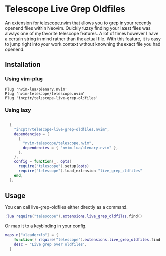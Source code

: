 # Telescope Live Grep Oldfiles

An extension for [telescope.nvim](https://github.com/nvim-telescope/telescope.nvim) that allows you to grep in your recently openend files within Neovim.
Quickly fuzzy finding your latest files was always one of my favorite telescope features. A lot of times however I have a certain string in mind rather
than the actual file. With this feature, it is easy to jump right into your work context without knowning the exact file you had openend.


## Installation
### Using vim-plug
```vim
Plug 'nvim-lua/plenary.nvim'
Plug 'nvim-telescope/telescope.nvim'
Plug 'incptr/telescope-live-grep-oldfiles'
```

### Using lazy
```lua

  {
    "incptr/telescope-live-grep-oldfiles.nvim",
    dependencies = {
      {
        "nvim-telescope/telescope.nvim",
        dependencies = { "nvim-lua/plenary.nvim" },
      },
    },
    config = function(_, opts)
      require("telescope").setup(opts)
      require("telescope").load_extension "live_grep_oldfiles"
    end,
  },

```

## Usage
You can call live-grep-oldfiles either directly as a command.

```lua
:lua require("telescope").extensions.live_grep_oldfiles.find()
```

Or map it to a keybinding in your config.

```lua
maps.n["<leader>fo"] = {
    function() require("telescope").extensions.live_grep_oldfiles.find() end,
    desc = "Live grep over oldfiles",
  }
```
